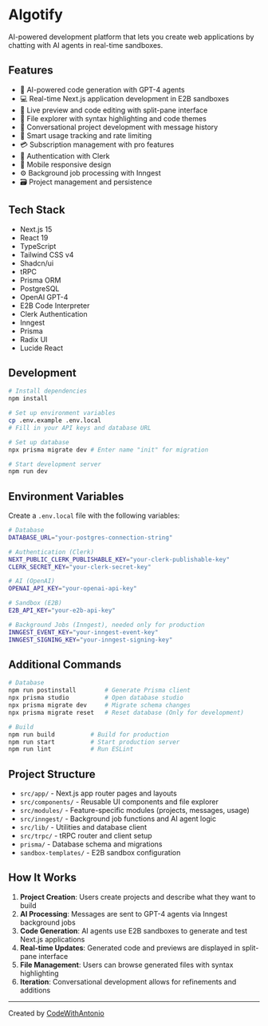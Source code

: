 # Algotify

AI-powered development platform that lets you create web applications by chatting with AI agents in real-time sandboxes.

## Features

- 🤖 AI-powered code generation with GPT-4 agents
- 💻 Real-time Next.js application development in E2B sandboxes
- 🔄 Live preview and code editing with split-pane interface
- 📁 File explorer with syntax highlighting and code themes
- 💬 Conversational project development with message history
- 🎯 Smart usage tracking and rate limiting
- 💳 Subscription management with pro features
- 🔐 Authentication with Clerk
- 📱 Mobile responsive design
- ⚙️ Background job processing with Inngest
- 🗃️ Project management and persistence

## Tech Stack

- Next.js 15
- React 19
- TypeScript
- Tailwind CSS v4
- Shadcn/ui
- tRPC
- Prisma ORM
- PostgreSQL
- OpenAI GPT-4
- E2B Code Interpreter
- Clerk Authentication
- Inngest
- Prisma
- Radix UI
- Lucide React

## Development

```bash
# Install dependencies
npm install

# Set up environment variables
cp .env.example .env.local
# Fill in your API keys and database URL

# Set up database
npx prisma migrate dev # Enter name "init" for migration

# Start development server
npm run dev
```

## Environment Variables

Create a `.env.local` file with the following variables:

```bash
# Database
DATABASE_URL="your-postgres-connection-string"

# Authentication (Clerk)
NEXT_PUBLIC_CLERK_PUBLISHABLE_KEY="your-clerk-publishable-key"
CLERK_SECRET_KEY="your-clerk-secret-key"

# AI (OpenAI)
OPENAI_API_KEY="your-openai-api-key"

# Sandbox (E2B)
E2B_API_KEY="your-e2b-api-key"

# Background Jobs (Inngest), needed only for production
INNGEST_EVENT_KEY="your-inngest-event-key"
INNGEST_SIGNING_KEY="your-inngest-signing-key"
```

## Additional Commands

```bash
# Database
npm run postinstall        # Generate Prisma client
npx prisma studio          # Open database studio
npx prisma migrate dev     # Migrate schema changes
npx prisma migrate reset   # Reset database (Only for development)

# Build
npm run build          # Build for production
npm run start          # Start production server
npm run lint           # Run ESLint
```

## Project Structure

- `src/app/` - Next.js app router pages and layouts
- `src/components/` - Reusable UI components and file explorer
- `src/modules/` - Feature-specific modules (projects, messages, usage)
- `src/inngest/` - Background job functions and AI agent logic
- `src/lib/` - Utilities and database client
- `src/trpc/` - tRPC router and client setup
- `prisma/` - Database schema and migrations
- `sandbox-templates/` - E2B sandbox configuration

## How It Works

1. **Project Creation**: Users create projects and describe what they want to build
2. **AI Processing**: Messages are sent to GPT-4 agents via Inngest background jobs
3. **Code Generation**: AI agents use E2B sandboxes to generate and test Next.js applications
4. **Real-time Updates**: Generated code and previews are displayed in split-pane interface
5. **File Management**: Users can browse generated files with syntax highlighting
6. **Iteration**: Conversational development allows for refinements and additions

---

Created by [CodeWithAntonio](https://codewithantonio.com)
